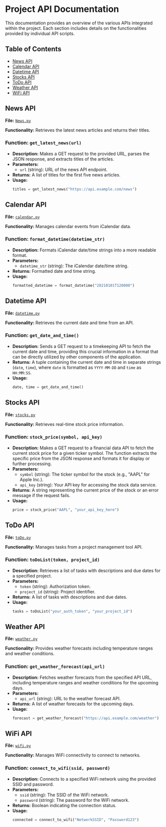 # Project API Documentation

This documentation provides an overview of the various APIs integrated within the project. Each section includes details on the functionalities provided by individual API scripts.

## Table of Contents

- [News API](#news-api)
- [Calendar API](#calendar-api)
- [Datetime API](#datetime-api)
- [Stocks API](#stocks-api)
- [ToDo API](#todo-api)
- [Weather API](#weather-api)
- [WiFi API](#wifi-api)

## News API

**File:** [`News.py`](/code/apis/News.py)

**Functionality:** Retrieves the latest news articles and returns their titles.

### Function: `get_latest_news(url)`

- **Description:** Makes a GET request to the provided URL, parses the JSON response, and extracts titles of the articles.
- **Parameters:**
  - `url` (string): URL of the news API endpoint.
- **Returns:** A list of titles for the first five news articles.
- **Usage:**
  ```python
  titles = get_latest_news("https://api.example.com/news")

## Calendar API

**File:** [`calendar.py`](/firmware/code/apis/calendar.py)

**Functionality:** Manages calendar events from iCalendar data.

### Function: `format_datetime(datetime_str)`

- **Description:** Formats iCalendar date/time strings into a more readable format.
- **Parameters:**
  - `datetime_str` (string): The iCalendar date/time string.
- **Returns:** Formatted date and time string.
- **Usage:**
  ```python
  formatted_datetime = format_datetime("20210101T120000")

## Datetime API

**File:** [`datetime.py`](/code/apis/datetime.py)

**Functionality:** Retrieves the current date and time from an API.

### Function: `get_date_and_time()`

- **Description:** Sends a GET request to a timekeeping API to fetch the current date and time, providing this crucial information in a format that can be directly utilized by other components of the application.
- **Returns:** A tuple containing the current date and time in separate strings (`date`, `time`), where `date` is formatted as `YYYY-MM-DD` and `time` as `HH:MM:SS`.
- **Usage:**
  ```python
  date, time = get_date_and_time()

## Stocks API

**File:** [`stocks.py`](/code/apis/stocks.py)

**Functionality:** Retrieves real-time stock price information.

### Function: `stock_price(symbol, api_key)`

- **Description:** Makes a GET request to a financial data API to fetch the current stock price for a given ticker symbol. The function extracts the specific price from the JSON response and formats it for display or further processing.
- **Parameters:**
  - `symbol` (string): The ticker symbol for the stock (e.g., "AAPL" for Apple Inc.).
  - `api_key` (string): Your API key for accessing the stock data service.
- **Returns:** A string representing the current price of the stock or an error message if the request fails.
- **Usage:**
  ```python
  price = stock_price("AAPL", "your_api_key_here")

## ToDo API

**File:** [`toDo.py`](/code/apis/toDo.py)

**Functionality:** Manages tasks from a project management tool API.

### Function: `toDoList(token, project_id)`

- **Description:** Retrieves a list of tasks with descriptions and due dates for a specified project.
- **Parameters:**
  - `token` (string): Authorization token.
  - `project_id` (string): Project identifier.
- **Returns:** A list of tasks with descriptions and due dates.
- **Usage:**
  ```python
  tasks = toDoList("your_auth_token", "your_project_id")

## Weather API

**File:** [`weather.py`](/code/apis/weather.py)

**Functionality:** Provides weather forecasts including temperature ranges and weather conditions.

### Function: `get_weather_forecast(api_url)`

- **Description:** Fetches weather forecasts from the specified API URL, including temperature ranges and weather conditions for the upcoming days.
- **Parameters:**
  - `api_url` (string): URL to the weather forecast API.
- **Returns:** A list of weather forecasts for the upcoming days.
- **Usage:**
  ```python
  forecast = get_weather_forecast("https://api.example.com/weather")

## WiFi API

**File:** [`wifi.py`](/code/apis/wifi.py)

**Functionality:** Manages WiFi connectivity to connect to networks.

### Function: `connect_to_wifi(ssid, password)`

- **Description:** Connects to a specified WiFi network using the provided SSID and password.
- **Parameters:**
  - `ssid` (string): The SSID of the WiFi network.
  - `password` (string): The password for the WiFi network.
- **Returns:** Boolean indicating the connection status.
- **Usage:**
  ```python
  connected = connect_to_wifi("NetworkSSID", "Password123")
